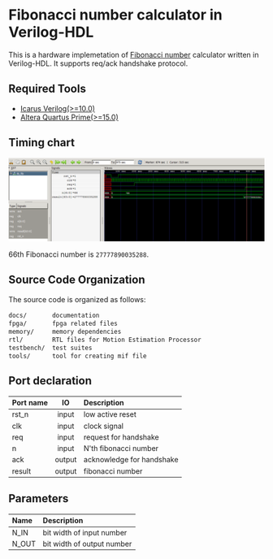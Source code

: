 # Fibonacci number calculator in Verilog-HDL

This is a hardware implemetation of [Fibonacci number](https://en.wikipedia.org/wiki/Fibonacci_number) calculator written in Verilog-HDL.
It supports req/ack handshake protocol.

## Required Tools

- [Icarus Verilog(>=10.0)](http://iverilog.wikia.com/wiki/Installation_Guide)
- [Altera Quartus Prime(>=15.0)](https://www.altera.co.jp/downloads/download-center.html)

## Timing chart

![](docs/timing_chart.png)

66th Fibonacci number is `27777890035288`.

## Source Code Organization

The source code is organized as follows:

```text
docs/       documentation
fpga/       fpga related files
memory/     memory dependencies
rtl/        RTL files for Motion Estimation Processor
testbench/  test suites
tools/      tool for creating mif file
```

## Port declaration
| Port name | IO     | Description               |
| :-------  | :----: | :-----------------------  |
| rst\_n    | input  | low active reset          |
| clk       | input  | clock signal              |
| req       | input  | request for handshake     |
| n         | input  | N'th fibonacci number     |
| ack       | output | acknowledge for handshake |
| result    | output | fibonacci number          |

## Parameters

| Name   | Description                |
| :----- | :------------------------  |
| N\_IN  | bit width of input number  |
| N\_OUT | bit width of output number |
